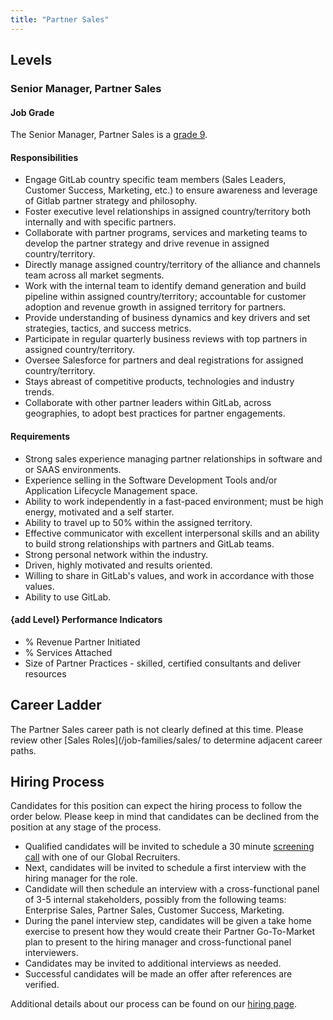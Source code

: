 ```yaml
---
title: "Partner Sales"
---
```


## Levels

### Senior Manager, Partner Sales

#### Job Grade

The Senior Manager, Partner Sales is a [grade 9](/handbook/total-rewards/compensation/compensation-calculator/#gitlab-job-grades).

#### Responsibilities

- Engage GitLab country specific team members (Sales Leaders, Customer Success, Marketing, etc.) to ensure awareness and leverage of Gitlab partner strategy and philosophy.
- Foster executive level relationships in assigned country/territory both internally and with specific partners.
- Collaborate with partner programs, services and marketing teams to develop the partner strategy and drive revenue in assigned country/territory.
- Directly manage assigned country/territory of the alliance and channels team across all market segments.
- Work with the internal team to identify demand generation and build pipeline within assigned country/territory; accountable for customer adoption and revenue growth in assigned territory for partners.
- Provide understanding of business dynamics and key drivers and set strategies, tactics, and success metrics.
- Participate in regular quarterly business reviews with top partners in assigned country/territory.
- Oversee Salesforce for partners and deal registrations for assigned country/territory.
- Stays abreast of competitive products, technologies and industry trends.
- Collaborate with other partner leaders within GitLab, across geographies, to adopt best practices for partner engagements.

#### Requirements

- Strong sales experience managing partner relationships in software and or SAAS environments.
- Experience selling in the Software Development Tools and/or Application Lifecycle Management space.
- Ability to work independently in a fast-paced environment; must be high energy, motivated and a self starter.
- Ability to travel up to 50% within the assigned territory.
- Effective communicator with excellent interpersonal skills and an ability to build strong relationships with partners and GitLab teams.
- Strong personal network within the industry.
- Driven, highly motivated and results oriented.
- Willing to share in GitLab's values, and work in accordance with those values.
- Ability to use GitLab.

#### {add Level} Performance Indicators

- % Revenue Partner Initiated
- % Services Attached
- Size of Partner Practices - skilled, certified consultants and deliver resources

## Career Ladder

The Partner Sales career path is not clearly defined at this time. Please review other [Sales Roles](/job-families/sales/ to determine adjacent career paths.

## Hiring Process

Candidates for this position can expect the hiring process to follow the order below. Please keep in mind that candidates can be declined from the position at any stage of the process.
- Qualified candidates will be invited to schedule a 30 minute [screening call](/handbook/hiring/interviewing/#screening-call) with one of our Global Recruiters.
- Next, candidates will be invited to schedule a first interview with the hiring manager for the role.
- Candidate will then schedule an interview with a cross-functional panel of 3-5 internal stakeholders, possibly from the following teams: Enterprise Sales, Partner Sales, Customer Success, Marketing.
- During the panel interview step, candidates will be given a take home exercise to present how they would create their Partner Go-To-Market plan to present to the hiring manager and cross-functional panel interviewers.
- Candidates may be invited to additional interviews as needed.
- Successful candidates will be made an offer after references are verified.

Additional details about our process can be found on our [hiring page](/handbook/hiring/).

